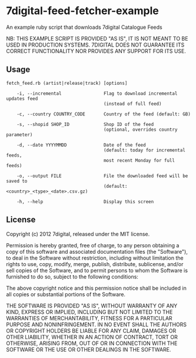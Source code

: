 7digital-feed-fetcher-example
====================

An example ruby script that downloads 7digital Catalogue Feeds

NB: THIS EXAMPLE SCRIPT IS PROVIDED "AS IS", IT IS NOT MEANT TO BE USED IN PRODUCTION SYSTEMS.
    7DIGITAL DOES NOT GUARANTEE ITS CORRECT FUNCTIONALITY NOR PROVIDES ANY SUPPORT FOR ITS USE.


## Usage

	fetch_feed.rb (artist|release|track) [options]

		-i, --incremental                Flag to download incremental updates feed
										 (instead of full feed)

		-c, --country COUNTRY_CODE       Country of the feed (default: GB)

		-s, --shopid SHOP_ID             Shop ID of the feed
										 (optional, overrides country parameter)

		-d, --date YYYYMMDD              Date of the feed
										 (default: today for incremental feeds,
										 most recent Monday for full feeds)

		-o, --output FILE                File the downloaded feed will be saved to
										 (default: <country>_<type>_<date>.csv.gz)

		-h, --help                       Display this screen


## License

Copyright (c) 2012 7digital, released under the MIT license.

Permission is hereby granted, free of charge, to any person obtaining a copy of
this software and associated documentation files (the "Software"), to deal in
the Software without restriction, including without limitation the rights to
use, copy, modify, merge, publish, distribute, sublicense, and/or sell copies
of the Software, and to permit persons to whom the Software is furnished to do
so, subject to the following conditions:

The above copyright notice and this permission notice shall be included in all
copies or substantial portions of the Software.

THE SOFTWARE IS PROVIDED "AS IS", WITHOUT WARRANTY OF ANY KIND, EXPRESS OR
IMPLIED, INCLUDING BUT NOT LIMITED TO THE WARRANTIES OF MERCHANTABILITY,
FITNESS FOR A PARTICULAR PURPOSE AND NONINFRINGEMENT. IN NO EVENT SHALL THE
AUTHORS OR COPYRIGHT HOLDERS BE LIABLE FOR ANY CLAIM, DAMAGES OR OTHER
LIABILITY, WHETHER IN AN ACTION OF CONTRACT, TORT OR OTHERWISE, ARISING FROM,
OUT OF OR IN CONNECTION WITH THE SOFTWARE OR THE USE OR OTHER DEALINGS IN THE
SOFTWARE.
